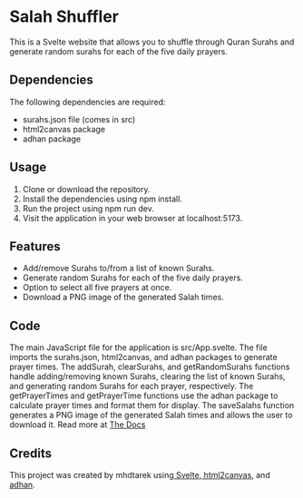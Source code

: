 # **Salah Shuffler**

This is a Svelte website that allows you to shuffle through Quran Surahs and generate random surahs for each of the five daily prayers.

## **Dependencies**

The following dependencies are required:

- surahs.json file (comes in src)
- html2canvas package
- adhan package

## **Usage**

1. Clone or download the repository.
2. Install the dependencies using npm install.
3. Run the project using npm run dev.
4. Visit the application in your web browser at localhost:5173.

## **Features**

- Add/remove Surahs to/from a list of known Surahs.
- Generate random Surahs for each of the five daily prayers.
- Option to select all five prayers at once.
- Download a PNG image of the generated Salah times.

## **Code**

The main JavaScript file for the application is src/App.svelte. The file imports the surahs.json, html2canvas, and adhan packages to generate prayer times.
The addSurah, clearSurahs, and getRandomSurahs functions handle adding/removing known Surahs, clearing the list of known Surahs, and generating random Surahs for each prayer, respectively.
The getPrayerTimes and getPrayerTime functions use the adhan package to calculate prayer times and format them for display.
The saveSalahs function generates a PNG image of the generated Salah times and allows the user to download it.
Read more at [ The Docs](https://github.com/Mhdtarek/salahshuffle/blob/master/DOCUMENTATION.md)

## **Credits**

This project was created by mhdtarek using[ Svelte](https://svelte.dev/),[ html2canvas](https://html2canvas.hertzen.com/), and[ adhan](https://github.com/batoulapps/adhan-js).
